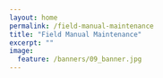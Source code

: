 ```yaml
---
layout: home
permalink: /field-manual-maintenance
title: "Field Manual Maintenance"
excerpt: ""
image:
  feature: /banners/09_banner.jpg
---
```

